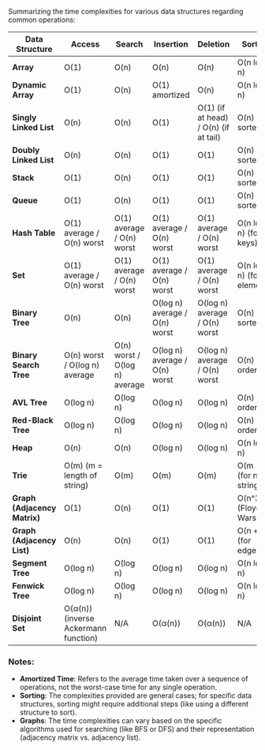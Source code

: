 Summarizing the time complexities for various data structures regarding common operations:

| Data Structure               | Access                               | Search                        | Insertion                     | Deletion                              | Sorting                   |
| ---------------------------- | ------------------------------------ | ----------------------------- | ----------------------------- | ------------------------------------- | ------------------------- |
| **Array**                    | O(1)                                 | O(n)                          | O(n)                          | O(n)                                  | O(n log n)                |
| **Dynamic Array**            | O(1)                                 | O(n)                          | O(1) amortized                | O(n)                                  | O(n log n)                |
| **Singly Linked List**       | O(n)                                 | O(n)                          | O(1)                          | O(1) (if at head) / O(n) (if at tail) | O(n) (not sorted)         |
| **Doubly Linked List**       | O(n)                                 | O(n)                          | O(1)                          | O(1)                                  | O(n) (not sorted)         |
| **Stack**                    | O(1)                                 | O(n)                          | O(1)                          | O(1)                                  | O(n) (not sorted)         |
| **Queue**                    | O(1)                                 | O(n)                          | O(1)                          | O(1)                                  | O(n) (not sorted)         |
| **Hash Table**               | O(1) average / O(n) worst            | O(1) average / O(n) worst     | O(1) average / O(n) worst     | O(1) average / O(n) worst             | O(n log n) (for keys)     |
| **Set**                      | O(1) average / O(n) worst            | O(1) average / O(n) worst     | O(1) average / O(n) worst     | O(1) average / O(n) worst             | O(n log n) (for elements) |
| **Binary Tree**              | O(n)                                 | O(n)                          | O(log n) average / O(n) worst | O(log n) average / O(n) worst         | O(n) (not sorted)         |
| **Binary Search Tree**       | O(n) worst / O(log n) average        | O(n) worst / O(log n) average | O(log n) average / O(n) worst | O(log n) average / O(n) worst         | O(n) (in-order)           |
| **AVL Tree**                 | O(log n)                             | O(log n)                      | O(log n)                      | O(log n)                              | O(n) (in-order)           |
| **Red-Black Tree**           | O(log n)                             | O(log n)                      | O(log n)                      | O(log n)                              | O(n) (in-order)           |
| **Heap**                     | O(n)                                 | O(n)                          | O(log n)                      | O(log n)                              | O(n log n)                |
| **Trie**                     | O(m) (m = length of string)          | O(m)                          | O(m)                          | O(m)                                  | O(m \* n) (for n strings) |
| **Graph (Adjacency Matrix)** | O(1)                                 | O(n)                          | O(1)                          | O(1)                                  | O(n^3) (Floyd-Warshall)   |
| **Graph (Adjacency List)**   | O(n)                                 | O(n)                          | O(1)                          | O(1)                                  | O(n + m) (for edges)      |
| **Segment Tree**             | O(log n)                             | O(log n)                      | O(log n)                      | O(log n)                              | O(n log n)                |
| **Fenwick Tree**             | O(log n)                             | O(log n)                      | O(log n)                      | O(log n)                              | O(n log n)                |
| **Disjoint Set**             | O(α(n)) (inverse Ackermann function) | N/A                           | O(α(n))                       | O(α(n))                               | N/A                       |

### Notes:

- **Amortized Time**: Refers to the average time taken over a sequence of operations, not the worst-case time for any single operation.
- **Sorting**: The complexities provided are general cases; for specific data structures, sorting might require additional steps (like using a different structure to sort).
- **Graphs**: The time complexities can vary based on the specific algorithms used for searching (like BFS or DFS) and their representation (adjacency matrix vs. adjacency list).
